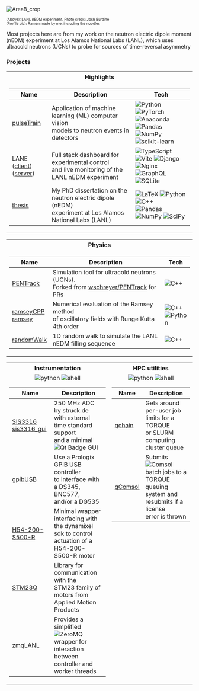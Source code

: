 
![AreaB_crop](https://github.com/dougUCN/dougUCN/assets/13689951/d8ce0fbe-308c-49b5-905f-c61e2b3470cc)

<sup><sub> (Above): LANL nEDM experiment. Photo creds: Josh Burdine  <br /> (Profile pic): Ramen made by me, including the noodles </sup></sub>  </sup></sub> 

Most projects here are from my work on the neutron electric dipole moment (nEDM) experiment at Los Alamos National Labs (LANL), which uses ultracold neutrons (UCNs) to probe for sources of time-reversal asymmetry

### Projects

<tr><td></table>
<table>
<tr><th>Highlights </th>
<tr><td>

| Name | Description | Tech |
|--|--|--|
| [pulseTrain](https://github.com/dougUCN/pulseTrain)  | Application of machine learning (ML) computer vision <br />  models to neutron events in detectors| ![Python][pythonBadge] ![PyTorch][pytorchBadge] ![Anaconda][condaBadge] <br />  ![Pandas][pandasBadge] ![NumPy][numpyBadge] ![scikit-learn][scikitBadge] |
| LANE <br />  ([client](https://github.com/dougUCN/LANE-client)) ([server](https://github.com/dougUCN/LANE-server)) | Full stack dashboard for experimental control <br /> and live monitoring of the LANL nEDM experiment | ![TypeScript][typescriptBadge] ![Vite][viteBadge] ![Django][djangoBadge] <br /> ![Nginx][nginxBadge] ![GraphQL][graphqlBadge] ![SQLite][sqliteBadge] 
| [thesis](https://github.com/dougUCN/thesis) | My PhD dissertation on the neutron electric dipole (nEDM)  <br /> experiment at Los Alamos National Labs (LANL) | 	![LaTeX][latexBadge] ![Python][pythonBadge] ![C++][cppBadge]  <br />  ![Pandas][pandasBadge]  ![NumPy][numpyBadge] ![SciPy][scipyBadge]

</td></tr> </table>

<tr><td></table>
<table>
<tr><th>Physics</th>
<tr><td>

| Name | Description | Tech |
|--|--|--|
| [PENTrack](https://github.com/dougUCN/PENTrack) | Simulation tool for ultracold neutrons (UCNs). <br /> Forked from [wschreyer/PENTrack](https://github.com/wschreyer/PENTrack) for PRs | ![C++][cppBadge] |
| [ramseyCPP](https://github.com/dougUCN/ramseyCPP) <br /> [ramsey](https://github.com/dougUCN/ramsey) | Numerical evaluation of the Ramsey method <br /> of oscillatory fields with Runge Kutta 4th order | ![C++][cppBadge] <br /> ![Python][pythonBadge] |
| [randomWalk](https://github.com/dougUCN/randomWalk) | 1D random walk to simulate the LANL nEDM filling sequence | ![C++][cppBadge] |


</td></tr> </table>

<tr><td></table>
<table>
<tr><th> Instrumentation </th><th> HPC utilities   </th></tr>
<tr valign="top"><td align="center">
<img alt="python" src="https://img.shields.io/badge/python-3670A0?style=flat-square&logo=python&logoColor=ffdd54"/> <img alt="shell" src="https://img.shields.io/badge/shell_script-%23121011.svg?style=flat-square&logo=gnu-bash&logoColor=white"/>
     
| Name | Description|
|--|--|
| [SIS3316](https://github.com/dougUCN/SIS3316) <br /> [sis3316_gui](https://github.com/dougUCN/sis3316_gui) | 250 MHz ADC by struck.de  <br /> with external time standard support  <br /> and a minimal ![Qt Badge][qtBadge] GUI |
| [gpibUSB](https://github.com/dougUCN/gpibUSB) | Use a Prologix GPIB USB controller  <br /> to interface with a DS345, BNC577,  <br /> and/or a DG535 |
| [H54-200-S500-R](https://github.com/dougUCN/H54-200-S500-R) | Minimal wrapper interfacing with <br />  the dynamixel sdk to control <br />  actuation of a H54-200-S500-R motor |
| [STM23Q](https://github.com/dougUCN/STM23Q) | Library for communication with the  <br /> STM23 family of motors from  <br /> Applied Motion Products |
| [zmqLANL](https://github.com/dougUCN/zmqLANL) | Provides a simplified ![ZeroMQ][zmqBadge] <br /> wrapper for interaction between <br /> controller and worker threads |

</td><td align="center">
<img alt="python" src="https://img.shields.io/badge/python-3670A0?style=flat-square&logo=python&logoColor=ffdd54"/> <img alt="shell" src="https://img.shields.io/badge/shell_script-%23121011.svg?style=flat-square&logo=gnu-bash&logoColor=white"/>

| Name | Description|
|--|--|
| [qchain](https://github.com/dougUCN/qchain) | Gets around per-user job limits for a TORQUE <br /> or SLURM computing cluster queue|
| [qComsol](https://github.com/dougUCN/qComsol) | Submits ![Comsol][comsolBadge] batch jobs to a TORQUE  <br /> queuing system and resubmits if a license <br /> error is thrown |

</td></tr> </table>

<!-- Badge URLs -->
<!-- https://ileriayo.github.io/markdown-badges/
     https://ileriayo.github.io/markdown-badges/)
     https://badges.pages.dev/ 
-->
[pythonBadge]: https://img.shields.io/badge/python-3670A0?style=flat-square&logo=python&logoColor=ffdd54
[typescriptBadge]: https://img.shields.io/badge/typescript-%23007ACC.svg?style=flat-square&logo=typescript&logoColor=white
[viteBadge]: https://img.shields.io/badge/vite-%23646CFF.svg?style=flat-square&logo=vite&logoColor=white
[djangoBadge]: https://img.shields.io/badge/django-%23092E20.svg?style=flat-square&logo=django&logoColor=white
[nginxBadge]: https://img.shields.io/badge/nginx-%23009639.svg?style=flat-square&logo=nginx&logoColor=white
[graphqlBadge]: https://img.shields.io/badge/-GraphQL-E10098?style=flat-square&logo=graphql&logoColor=white
[sqliteBadge]: https://img.shields.io/badge/sqlite-%2307405e.svg?style=flat-square&logo=sqlite&logoColor=white
[pytorchBadge]: https://img.shields.io/badge/PyTorch-%23EE4C2C.svg?style=flat-square&logo=PyTorch&logoColor=white
[numpyBadge]: https://img.shields.io/badge/numpy-%23013243.svg?style=flat-square&logo=numpy&logoColor=white
[qtBadge]: https://img.shields.io/badge/Qt-41CD52?logo=qt&logoColor=fff&style=flat-square
[scikitBadge]: https://img.shields.io/badge/scikit--learn-%23F7931E.svg?style=flat-square&logo=scikit-learn&logoColor=white
[cppBadge]: https://img.shields.io/badge/c++-%2300599C.svg?style=flat-square&logo=c%2B%2B&logoColor=white
[comsolBadge]: https://img.shields.io/badge/Comsol-368CCB?logo=comsol&logoColor=fff&style=flat-square
[latexBadge]: https://img.shields.io/badge/latex-%23008080.svg?style=flat-square&logo=latex&logoColor=white
[pandasBadge]: https://img.shields.io/badge/pandas-%23150458.svg?style=flat-square&logo=pandas&logoColor=white
[scipyBadge]: https://img.shields.io/badge/SciPy-%230C55A5.svg?style=flat-square&logo=scipy&logoColor=%white
[condaBadge]: https://img.shields.io/badge/Anaconda-%2344A833.svg?style=flat-square&logo=anaconda&logoColor=white
[zmqBadge]: https://img.shields.io/badge/ZeroMQ-DF0000?logo=zeromq&logoColor=fff&style=flat-square


